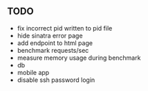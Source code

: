 TODO
----
* fix incorrect pid written to pid file
* hide sinatra error page
* add endpoint to html page
* benchmark requests/sec
* measure memory usage during benchmark
* db
* mobile app
* disable ssh password login

